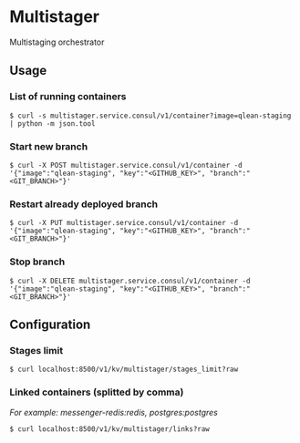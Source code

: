 # Multistager
Multistaging orchestrator

## Usage

### List of running containers

`$ curl -s multistager.service.consul/v1/container?image=qlean-staging | python -m json.tool`

### Start new branch

`$ curl -X POST multistager.service.consul/v1/container -d '{"image":"qlean-staging", "key":"<GITHUB_KEY>", "branch":"<GIT_BRANCH>"}'`

### Restart already deployed branch

`$ curl -X PUT multistager.service.consul/v1/container -d '{"image":"qlean-staging", "key":"<GITHUB_KEY>", "branch":"<GIT_BRANCH>"}'`

### Stop branch

`$ curl -X DELETE multistager.service.consul/v1/container -d '{"image":"qlean-staging", "key":"<GITHUB_KEY>", "branch":"<GIT_BRANCH>"}'`

## Configuration

### Stages limit

`$ curl localhost:8500/v1/kv/multistager/stages_limit?raw`

### Linked containers (splitted by comma)

*For example: messenger-redis:redis, postgres:postgres*

`$ curl localhost:8500/v1/kv/multistager/links?raw`
